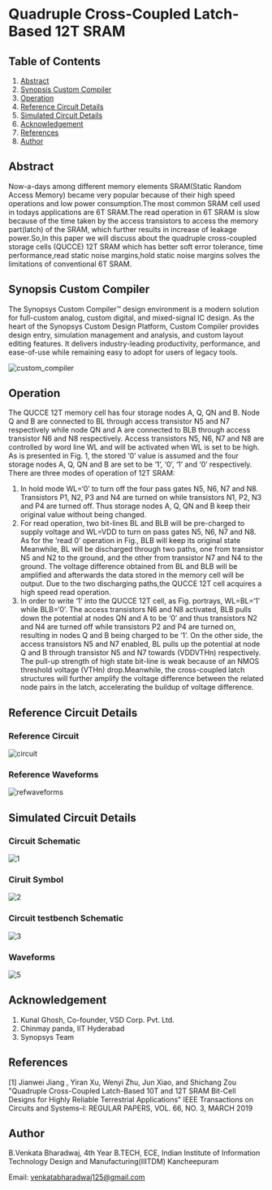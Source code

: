 # Quadruple Cross-Coupled Latch-Based 12T SRAM
## Table of Contents 
1. [Abstract](#Abstract) 
2. [Synopsis Custom Compiler](#Synopsis-Custom-Compiler)
3. [Operation](#Operation)
4. [Reference Circuit Details](#Reference-Circuit-Details)
5. [Simulated Circuit Details](#Simulated-Circuit-Details)
6. [Acknowledgement](#Acknowledgement)
7. [References](#References)
8. [Author](#Author)
## Abstract 
Now-a-days among different memory elements SRAM(Static Random Access Memory) became very popular because of their high speed operations and low power consumption.The most common SRAM cell used in todays applications are 6T SRAM.The read operation in 6T SRAM is slow because of the time taken by the access transistors to access the memory part(latch) of the SRAM, which further results in increase of leakage power.So,In this paper we will discuss about the quadruple cross-coupled storage cells (QUCCE) 12T SRAM which has better soft error tolerance, time performance,read static noise margins,hold static noise margins solves the limitations of conventional 6T SRAM.
## Synopsis Custom Compiler 
The Synopsys Custom Compiler™ design environment is a modern solution for full-custom analog, custom digital, and mixed-signal IC design. As the heart of the Synopsys Custom Design Platform, Custom Compiler provides design entry, simulation management and analysis, and custom layout editing features. It delivers industry-leading productivity, performance, and ease-of-use while remaining easy to adopt for users of legacy tools.

![custom_compiler](https://user-images.githubusercontent.com/100586116/156113543-8e429db2-809c-4439-8a1c-53f9264caeca.png)
## Operation 
The QUCCE 12T memory cell has four storage nodes A, Q, QN and B. Node Q and B are connected to BL through access transistor N5 and N7 respectively while node QN and A are connected to BLB through access transistor N6 and N8 respectively. Access transistors N5, N6, N7 and N8 are controlled by word line WL and will be activated when WL is set to be high. As is presented in Fig. 1, the stored ‘0’ value is assumed and the four storage nodes A, Q, QN and B are set to be ‘1’, ‘0’, ‘1’ and ‘0’ respectively. There are three modes of operation of 12T SRAM:
1. In hold mode WL=‘0’ to turn off the four pass gates N5, N6, N7 and N8. Transistors P1, N2, P3 and N4 are turned on while transistors N1, P2, N3 and P4 are turned off. Thus storage nodes A, Q, QN and B keep their original value without being changed.
2. For read operation, two bit-lines BL and BLB will be pre-charged to supply voltage and WL=VDD to turn on pass gates N5, N6, N7 and N8. As for the ‘read 0’ operation in
Fig., BLB will keep its original state Meanwhile, BL will be discharged through two paths, one from transistor N5 and N2 to the ground, and the other from transistor N7 and N4 to the ground. The voltage difference obtained from BL and BLB will be amplified and afterwards the data stored in the memory cell will be output. Due to the two discharging paths,the QUCCE 12T cell acquires a high speed read operation.
3. In order to write ‘1’ into the QUCCE 12T cell, as Fig. portrays, WL=BL=‘1’ while BLB=‘0’. The access transistors N6 and N8 activated, BLB pulls down the potential at nodes
QN and A to be ‘0’ and thus transistors N2 and N4 are turned off while transistors P2 and P4 are turned on, resulting in nodes Q and B being charged to be ‘1’. On the other side, the access transistors N5 and N7 enabled, BL pulls up the potential at node Q and B through transistor N5 and N7 towards (VDDVTHn) respectively. The pull-up strength of high state bit-line is weak because of an NMOS threshold voltage (VTHn) drop.Meanwhile, the cross-coupled latch structures will further amplify the voltage difference between the related node pairs in the latch, accelerating the buildup of voltage difference.
## Reference Circuit Details 
### Reference Circuit 
![circuit](https://user-images.githubusercontent.com/100586116/156113502-fd0c8583-4b9e-43d4-959c-5b694fa1b4df.PNG)
### Reference Waveforms
![refwaveforms](https://user-images.githubusercontent.com/100586116/156113559-19ffc695-f0c5-44e0-9882-3f918ed49a2b.PNG)
## Simulated Circuit Details 
### Circuit Schematic 
![1](https://user-images.githubusercontent.com/100586116/156121649-32b9f78e-4bad-4537-8d81-18224b1cbefd.PNG)
### Ciruit Symbol 
![2](https://user-images.githubusercontent.com/100586116/156121664-7988f665-3cba-445a-9e54-e9a5c176e93b.PNG)
### Circuit testbench Schematic 
![3](https://user-images.githubusercontent.com/100586116/156121666-da6c7fc7-7381-4031-a31c-6c5589a76c32.PNG)
### Waveforms 
![5](https://user-images.githubusercontent.com/100586116/156127927-f1914f6e-2afa-49fc-bb7c-a1ff5de14072.PNG)
## Acknowledgement 
1. Kunal Ghosh, Co-founder, VSD Corp. Pvt. Ltd.
2. Chinmay panda, IIT Hyderabad
3. Synopsys Team 
## References 
[1] Jianwei Jiang , Yiran Xu, Wenyi Zhu, Jun Xiao, and Shichang Zou "Quadruple Cross-Coupled Latch-Based 10T and 12T SRAM Bit-Cell Designs for Highly Reliable Terrestrial Applications"
IEEE Transactions on Circuits and Systems–I: REGULAR PAPERS,
VOL. 66, NO. 3, MARCH 2019
## Author 
B.Venkata Bharadwaj, 4th Year B.TECH, ECE, Indian Institute of Information Technology Design and Manufacturing(IIITDM) Kancheepuram

Email: venkatabharadwaj125@gmail.com
